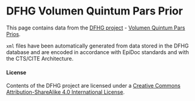 # DFHG Volumen Quintum Pars Prior

This page contains data from the [DFHG project](http://www.dfhg-project.org/) - [Volumen Quintum Pars Prios](http://www.dfhg-project.org/DFHG/index.php?volume=Volumen%20quintum%20pars%20prior#).

`xml` files have been automatically generated from data stored in the DFHG database and are encoded in accordance with EpiDoc standards and with the CTS/CITE Architecture.

#### License
Contents of the DFHG project are licensed under a [Creative Commons Attribution-ShareAlike 4.0 International License](https://creativecommons.org/licenses/by-sa/4.0/).
